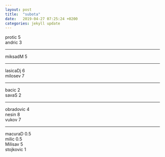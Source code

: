 ```yaml
---
layout: post
title:  "subota"
date:   2019-04-27 07:25:24 +0200
categories: jekyll update
---
```



protic 5  
andric 3   

***

miksadM 5  

***

lasicaDj 6  
milosev 7  

***

bacic 2  
savaS 2  

***

obradovic 4  
nesin 8  
vukov 7  


***

macuraD 0.5  
milic 0.5  
Milisav 5  
stojkovic 1  
